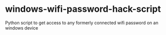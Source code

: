 # windows-wifi-password-hack-script
Python script to get access to any formerly connected wifi password on an windows device 
